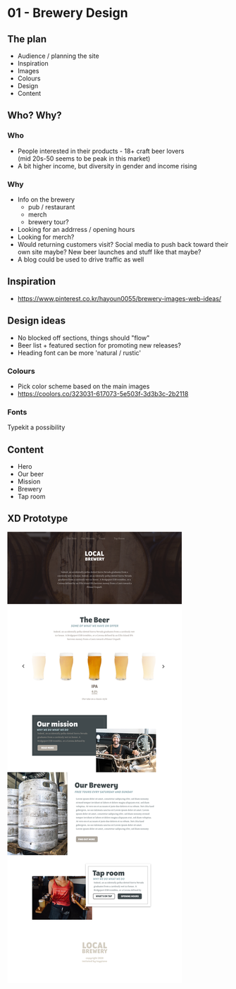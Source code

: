 # 01 - Brewery Design

## The plan

- Audience / planning the site
- Inspiration
- Images
- Colours
- Design
- Content

## Who? Why?

### Who

- People interested in their products - 18+ craft beer lovers  
  (mid 20s-50 seems to be peak in this market)
- A bit higher income, but diversity in gender and income rising

### Why

- Info on the brewery
  - pub / restaurant
  - merch
  - brewery tour?
- Looking for an addrress / opening hours
- Looking for merch?
- Would returning customers visit? Social media to push back toward their own site maybe? New beer launches and stuff like that maybe?
- A blog could be used to drive traffic as well

## Inspiration

- https://www.pinterest.co.kr/hayoun0055/brewery-images-web-ideas/

## Design ideas

- No blocked off sections, things should "flow"
- Beer list + featured section for promoting new releases?
- Heading font can be more 'natural / rustic'

### Colours

- Pick color scheme based on the main images
- https://coolors.co/323031-617073-5e503f-3d3b3c-2b2118

### Fonts

Typekit a possibility

## Content

- Hero
- Our beer
- Mission
- Brewery
- Tap room

## XD Prototype

<img src="./Brewery Homepage.png">
